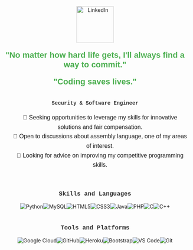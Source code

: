 <div align="center">
  <!-- LinkedIn badge with smaller, consistent button style -->
  <a href="https://www.linkedin.com/in/tajaejohnson/">
    <img alt="LinkedIn" width="100px" src="https://img.shields.io/badge/LinkedIn-0077B5?style=for-the-badge&logo=linkedin&logoColor=white" />
  </a>
</div>

<!-- Optimized quote with cleaner styling -->
<div align="center" style="font-family: Arial, sans-serif; color: #4CAF50; font-size: 22px; font-weight: bold; margin-top: 20px;">
  "No matter how hard life gets, I'll always find a way to commit."
</div>
<div align="center" style="font-family: Arial, sans-serif; color: #4CAF50; font-size: 22px; font-weight: bold; margin-top: 20px;">
  "Coding saves lives."
</div>

<br>

<!-- Professional title section -->
<h4 align="center" style="font-family: 'Courier New', monospace; color: #333;">
  Security & Software Engineer
</h4>

<!-- Quick info section -->
<div align="center" style="font-family: Arial, sans-serif; font-size: 16px; line-height: 1.6;">
  <ul style="list-style-type: none;">
    <li>💼 Seeking opportunities to leverage my skills for innovative solutions and fair compensation.</li>
    <li>💬 Open to discussions about assembly language, one of my areas of interest.</li>
    <li>🤔 Looking for advice on improving my competitive programming skills.</li>
  </ul>
</div>

<br>

<!-- Skills and languages section -->
<h3 align="center" style="font-family: 'Courier New', monospace; color: #333;">
  <b>Skills and Languages</b>
</h3>

<div align="center" style="display: flex; flex-wrap: wrap; justify-content: center;">
  <!-- Streamlined language and skills badges with clearer layout -->
  <img src="https://img.shields.io/badge/Python-3776AB?style=flat-square&logo=python&logoColor=white" alt="Python" />
  <img src="https://img.shields.io/badge/MySQL-4479A1?style=flat-square&logo=mysql&logoColor=white" alt="MySQL" />
  <img src="https://img.shields.io/badge/HTML5-E34F26?style=flat-square&logo=html5&logoColor=white" alt="HTML5" />
  <img src="https://img.shields.io/badge/CSS3-1572B6?style=flat-square&logo=css3&logoColor=white" alt="CSS3" />
  <img src="https://img.shields.io/badge/Java-013243?style=flat-square&logo=java&logoColor=white" alt="Java" />
  <img src="https://img.shields.io/badge/PHP-777BB4?style=flat-square&logo=php&logoColor=white" alt="PHP" />
  <img src="https://img.shields.io/badge/C-27338e?style=flat-square&logo=c&logoColor=white" alt="C" />
  <img src="https://img.shields.io/badge/C++-00599C?style=flat-square&logo=c%2B%2B&logoColor=white" alt="C++" />
</div>

<br>

<!-- Tools and Platforms section -->
<h3 align="center" style="font-family: 'Courier New', monospace; color: #333;">
  <b>Tools and Platforms</b>
</h3>

<div align="center" style="display: flex; flex-wrap: wrap; justify-content: center;">
  <!-- Streamlined tools section with optimized icon size -->
  <img src="https://img.shields.io/badge/Google_Cloud-4285F4?style=flat-square&logo=google-cloud&logoColor=white" alt="Google Cloud" />
  <img src="https://img.shields.io/badge/GitHub-181717?style=flat-square&logo=github&logoColor=white" alt="GitHub" />
  <img src="https://img.shields.io/badge/Heroku-430098?style=flat-square&logo=heroku&logoColor=white" alt="Heroku" />
  <img src="https://img.shields.io/badge/Bootstrap-7952B3?style=flat-square&logo=bootstrap&logoColor=white" alt="Bootstrap" />
  <img src="https://img.shields.io/badge/Visual_Studio_Code-007ACC?style=flat-square&logo=visual-studio-code&logoColor=white" alt="VS Code" />
  <img src="https://img.shields.io/badge/Git-F05032?style=flat-square&logo=git&logoColor=white" alt="Git" />
</div>

<br>



